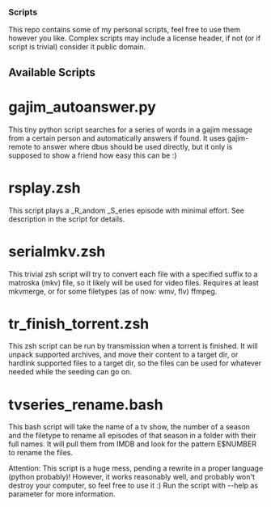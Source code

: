 ### Scripts

This repo contains some of my personal scripts,
feel free to use them however you like.
Complex scripts may include a license header,
if not (or if script is trivial) consider it public domain.

## Available Scripts

# gajim_autoanswer.py
This tiny python script searches for a series of words in a gajim message
from a certain person and automatically answers if found.
It uses gajim-remote to answer where dbus should be used directly,
but it only is supposed to show a friend how easy this can be :)

# rsplay.zsh
This script plays a _R_andom _S_eries episode with minimal effort.
See description in the script for details.

# serialmkv.zsh
This trivial zsh script will try to convert each file with a specified suffix
to a matroska (mkv) file, so it likely will be used for video files.
Requires at least mkvmerge, or for some filetypes (as of now: wmv, flv) ffmpeg.

# tr_finish_torrent.zsh
This zsh script can be run by transmission when a torrent is finished.
It will unpack supported archives, and move their content to a target dir,
or hardlink supported files to a target dir,
so the files can be used for whatever needed while the seeding can go on.

# tvseries_rename.bash
This bash script will take the name of a tv show, the number of a season and the filetype
to rename all episodes of that season in a folder with their full names.
It will pull them from IMDB and look for the pattern E$NUMBER to rename the files.

Attention: This script is a huge mess, pending a rewrite in a proper language (python probably)!
However, it works reasonably well, and probably won't destroy your computer, so feel free to use it :)
Run the script with --help as parameter for more information.
